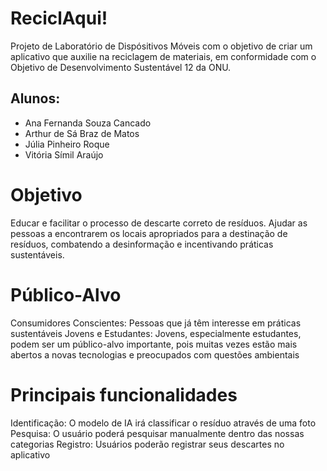 # ReciclAqui!

Projeto de Laboratório de Dispósitivos Móveis com o objetivo de criar um aplicativo que auxilie na reciclagem de materiais, em conformidade com o Objetivo de Desenvolvimento Sustentável 12 da ONU.

## Alunos:
- Ana Fernanda Souza Cancado
- Arthur de Sá Braz de Matos
- Júlia Pinheiro Roque
- Vitória Símil Araújo

# Objetivo
Educar e facilitar o processo de descarte correto de resíduos.
Ajudar as pessoas a encontrarem os locais apropriados para a destinação de resíduos, combatendo a desinformação e incentivando práticas sustentáveis.

# Público-Alvo
Consumidores Conscientes: Pessoas que já têm interesse em práticas sustentáveis
Jovens e Estudantes: Jovens, especialmente estudantes, podem ser um público-alvo importante, pois muitas vezes estão mais abertos a novas tecnologias e preocupados com questões ambientais

# Principais funcionalidades
Identificação: O modelo de IA irá classificar o resíduo através de uma foto
Pesquisa: O usuário poderá pesquisar manualmente dentro das nossas categorias
Registro: Usuários poderão registrar seus descartes no aplicativo
